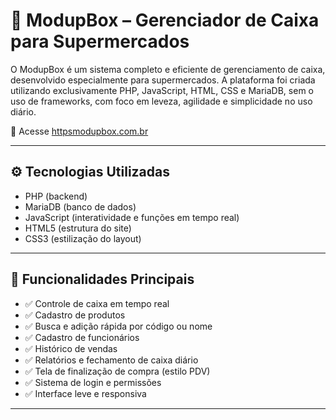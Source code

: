 # 🛒 ModupBox – Gerenciador de Caixa para Supermercados

O ModupBox é um sistema completo e eficiente de gerenciamento de caixa, desenvolvido especialmente para supermercados. A plataforma foi criada utilizando exclusivamente PHP, JavaScript, HTML, CSS e MariaDB, sem o uso de frameworks, com foco em leveza, agilidade e simplicidade no uso diário.

🔗 Acesse [httpsmodupbox.com.br](httpsmodupbox.com.br)

---

## ⚙️ Tecnologias Utilizadas

- PHP (backend)
- MariaDB (banco de dados)
- JavaScript (interatividade e funções em tempo real)
- HTML5 (estrutura do site)
- CSS3 (estilização do layout)

---

## 🧩 Funcionalidades Principais

- ✅ Controle de caixa em tempo real
- ✅ Cadastro de produtos
- ✅ Busca e adição rápida por código ou nome
- ✅ Cadastro de funcionários
- ✅ Histórico de vendas
- ✅ Relatórios e fechamento de caixa diário
- ✅ Tela de finalização de compra (estilo PDV)
- ✅ Sistema de login e permissões
- ✅ Interface leve e responsiva

---

